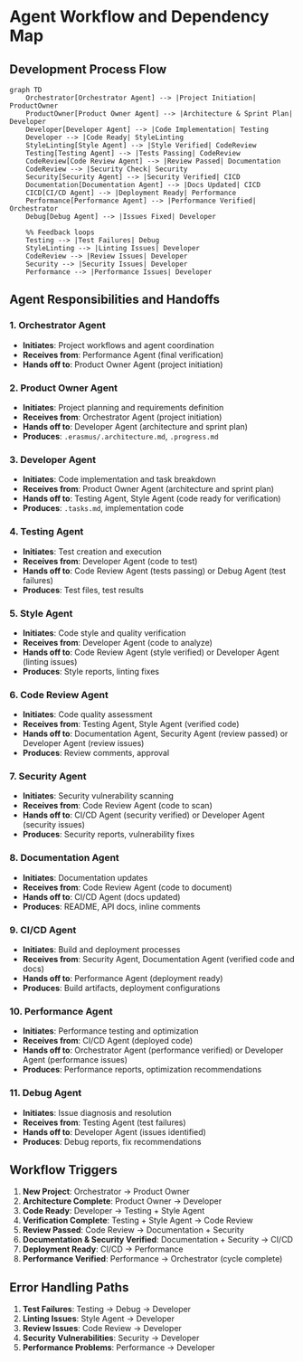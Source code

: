 # Agent Workflow and Dependency Map

## Development Process Flow

```mermaid
graph TD
    Orchestrator[Orchestrator Agent] --> |Project Initiation| ProductOwner
    ProductOwner[Product Owner Agent] --> |Architecture & Sprint Plan| Developer
    Developer[Developer Agent] --> |Code Implementation| Testing
    Developer --> |Code Ready| StyleLinting
    StyleLinting[Style Agent] --> |Style Verified| CodeReview
    Testing[Testing Agent] --> |Tests Passing| CodeReview
    CodeReview[Code Review Agent] --> |Review Passed| Documentation
    CodeReview --> |Security Check| Security
    Security[Security Agent] --> |Security Verified| CICD
    Documentation[Documentation Agent] --> |Docs Updated| CICD
    CICD[CI/CD Agent] --> |Deployment Ready| Performance
    Performance[Performance Agent] --> |Performance Verified| Orchestrator
    Debug[Debug Agent] --> |Issues Fixed| Developer

    %% Feedback loops
    Testing --> |Test Failures| Debug
    StyleLinting --> |Linting Issues| Developer
    CodeReview --> |Review Issues| Developer
    Security --> |Security Issues| Developer
    Performance --> |Performance Issues| Developer
```

## Agent Responsibilities and Handoffs

### 1. Orchestrator Agent

- **Initiates**: Project workflows and agent coordination
- **Receives from**: Performance Agent (final verification)
- **Hands off to**: Product Owner Agent (project initiation)

### 2. Product Owner Agent

- **Initiates**: Project planning and requirements definition
- **Receives from**: Orchestrator Agent (project initiation)
- **Hands off to**: Developer Agent (architecture and sprint plan)
- **Produces**: `.erasmus/.architecture.md`, `.progress.md`

### 3. Developer Agent

- **Initiates**: Code implementation and task breakdown
- **Receives from**: Product Owner Agent (architecture and sprint plan)
- **Hands off to**: Testing Agent, Style Agent (code ready for verification)
- **Produces**: `.tasks.md`, implementation code

### 4. Testing Agent

- **Initiates**: Test creation and execution
- **Receives from**: Developer Agent (code to test)
- **Hands off to**: Code Review Agent (tests passing) or Debug Agent (test failures)
- **Produces**: Test files, test results

### 5. Style Agent

- **Initiates**: Code style and quality verification
- **Receives from**: Developer Agent (code to analyze)
- **Hands off to**: Code Review Agent (style verified) or Developer Agent (linting issues)
- **Produces**: Style reports, linting fixes

### 6. Code Review Agent

- **Initiates**: Code quality assessment
- **Receives from**: Testing Agent, Style Agent (verified code)
- **Hands off to**: Documentation Agent, Security Agent (review passed) or Developer Agent (review issues)
- **Produces**: Review comments, approval

### 7. Security Agent

- **Initiates**: Security vulnerability scanning
- **Receives from**: Code Review Agent (code to scan)
- **Hands off to**: CI/CD Agent (security verified) or Developer Agent (security issues)
- **Produces**: Security reports, vulnerability fixes

### 8. Documentation Agent

- **Initiates**: Documentation updates
- **Receives from**: Code Review Agent (code to document)
- **Hands off to**: CI/CD Agent (docs updated)
- **Produces**: README, API docs, inline comments

### 9. CI/CD Agent

- **Initiates**: Build and deployment processes
- **Receives from**: Security Agent, Documentation Agent (verified code and docs)
- **Hands off to**: Performance Agent (deployment ready)
- **Produces**: Build artifacts, deployment configurations

### 10. Performance Agent

- **Initiates**: Performance testing and optimization
- **Receives from**: CI/CD Agent (deployed code)
- **Hands off to**: Orchestrator Agent (performance verified) or Developer Agent (performance issues)
- **Produces**: Performance reports, optimization recommendations

### 11. Debug Agent

- **Initiates**: Issue diagnosis and resolution
- **Receives from**: Testing Agent (test failures)
- **Hands off to**: Developer Agent (issues identified)
- **Produces**: Debug reports, fix recommendations

## Workflow Triggers

1. **New Project**: Orchestrator → Product Owner
2. **Architecture Complete**: Product Owner → Developer
3. **Code Ready**: Developer → Testing + Style Agent
4. **Verification Complete**: Testing + Style Agent → Code Review
5. **Review Passed**: Code Review → Documentation + Security
6. **Documentation & Security Verified**: Documentation + Security → CI/CD
7. **Deployment Ready**: CI/CD → Performance
8. **Performance Verified**: Performance → Orchestrator (cycle complete)

## Error Handling Paths

1. **Test Failures**: Testing → Debug → Developer
2. **Linting Issues**: Style Agent → Developer
3. **Review Issues**: Code Review → Developer
4. **Security Vulnerabilities**: Security → Developer
5. **Performance Problems**: Performance → Developer

